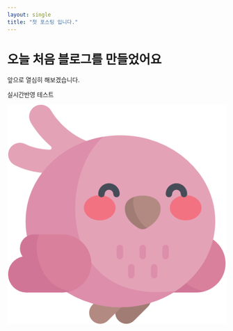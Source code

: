 ```yaml
---
layout: single
title: "첫 포스팅 입니다."
---
```

# 오늘 처음 블로그를 만들었어요

앞으로 열심히 해보겠습니다.

실시간반영 테스트


![bird](../images/2025-02-12-first/bird.png)
